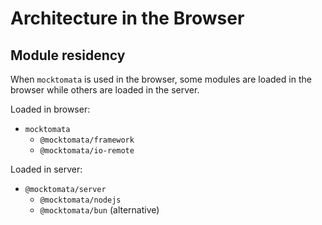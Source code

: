 # Architecture in the Browser

## Module residency

When `mocktomata` is used in the browser,
some modules are loaded in the browser while others are loaded in the server.

Loaded in browser:

- `mocktomata`
  - `@mocktomata/framework`
  - `@mocktomata/io-remote`

Loaded in server:

- `@mocktomata/server`
  - `@mocktomata/nodejs`
  - `@mocktomata/bun` (alternative)
